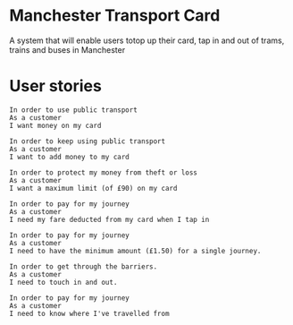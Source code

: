 # Manchester Transport Card

A system that will enable users totop up their card, tap in and out of trams, trains and buses in Manchester

# User stories

```
In order to use public transport
As a customer
I want money on my card

```

```
In order to keep using public transport
As a customer
I want to add money to my card
```

```
In order to protect my money from theft or loss
As a customer
I want a maximum limit (of £90) on my card
```

```
In order to pay for my journey
As a customer
I need my fare deducted from my card when I tap in
```

```
In order to pay for my journey
As a customer
I need to have the minimum amount (£1.50) for a single journey.
```

```
In order to get through the barriers.
As a customer
I need to touch in and out.
```

```
In order to pay for my journey
As a customer
I need to know where I've travelled from
```